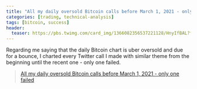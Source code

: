 ```yaml
---
title: "All my daily oversold Bitcoin calls before March 1, 2021 - only one failed"
categories: [trading, technical-analysis]
tags: [bitcoin, success]
header:
  teaser: https://pbs.twimg.com/card_img/1366082356537221128/HnyIfBAL?format=jpg&name=600x314
---
```


Regarding me saying that the daily Bitcoin chart is uber oversold and due for a bounce, I charted every Twitter call I made with similar theme from the 
beginning  until the recent one - only one failed.

<blockquote class="imgur-embed-pub" lang="en" data-id="a/e1qfg5l" data-context="false" ><a href="//imgur.com/a/e1qfg5l">All my daily oversold Bitcoin calls before March 1, 2021 - only one failed</a></blockquote><script async src="//s.imgur.com/min/embed.js" charset="utf-8"></script>